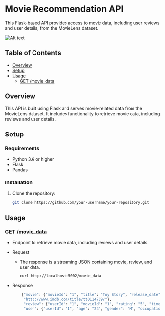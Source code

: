 # Movie Recommendation API

This Flask-based API provides access to movie data, including user reviews and user details, from the MovieLens dataset.

![Alt text](https://nordicapis.com/wp-content/uploads/How-to-Create-an-API-Using-The-Flask-Framework.png)

## Table of Contents

- [Overview](#overview)
- [Setup](#setup)
- [Usage](#usage)
  - [GET /movie_data](#get-movie_data)

## Overview

This API is built using Flask and serves movie-related data from the MovieLens dataset. It includes functionality to retrieve movie data, including reviews and user details.

## Setup

### Requirements

- Python 3.6 or higher
- Flask
- Pandas

### Installation

1. Clone the repository:

   ```bash
   git clone https://github.com/your-username/your-repository.git
   ```
## Usage
### GET /movie_data

- Endpoint to retrieve movie data, including reviews and user details.

 - Request

    - The response is a streaming JSON containing movie, review, and user data.

      ```bash
      curl http://localhost:5002/movie_data

      ```
 - Response
      ```bash
          {"movie": {"movieId": "1", "title": "Toy Story", "release_date": "1995-01-01", "genres": ["Animation", "Children", "Comedy"], "IMDb_URL": 
           "http://www.imdb.com/title/tt0114709/"},
           "review": {"userId": "1", "movieId": "1", "rating": "5", "timestamp": "876893171"},
           "user": {"userId": "1", "age": "24", "gender": "M", "occupation": "technician", "zipcode": "85711"}}
      ```

    

